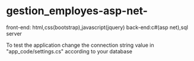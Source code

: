 # gestion_employes-asp-net-


front-end: html,css(bootstrap),javascript(jquery)
back-end:c#(asp net),sql server

To test the application change the connection string value in "app_code/settings.cs" according to your database
